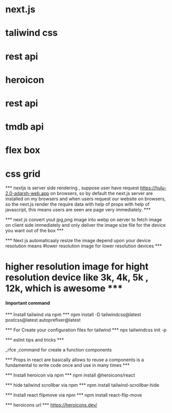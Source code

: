 # next.js
# taliwind css
# rest api
# heroicon 
# rest api
# tmdb api
# flex box
# css grid

*** nextjs is server side rendering , suppose user have request https://hulu-2.0-adarsh-web.app on browsers, so by default the next.js server are installed on my browsers and when users request our website on browsers, so the next.js render the require data with help of props with help of  javascript, this means users are seen are page very immediately.  ***


*** next js convert yout jpg,png image into webp on server to fetch image on client side immediately and only deliver the image size file for the device you want out of the box ***

*** Next js automaticaaly resize the image depend upon your device resolution means #lower resolution image for lower resolution devices ***
# higher resolution image for hight resolution device like 3k, 4k, 5k , 12k, which is awesome ***

#### Important command ####


*** Install tailwind via npm ***
npm install -D tailwindcss@latest postcss@latest autoprefixer@latest

*** For Create your configuration files for tailwind ***
npx tailwindcss init -p


*** eslint tips and tricks ***

_rfce      ,command for create a function components


*** Props in react are basically allows to reuse a components is a fundamental to write code once and use in many times ***

*** Install heroicon via npm *** 
npm install @heroicons/react

*** hide tailwind scrollbar via npm ***
npm install tailwind-scrollbar-hide

*** Install react flipmove via npm ***
npm install react-flip-move 

*** heroicons url ***
<a href="https://heroicons.dev/">https://heroicons.dev/</a>


